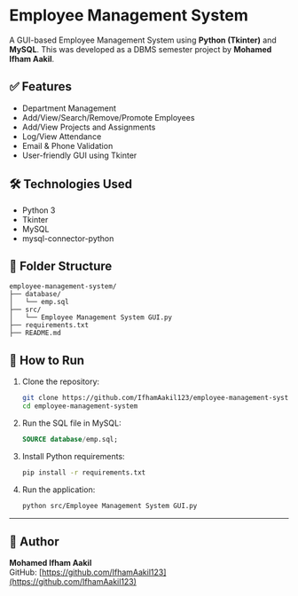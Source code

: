 # Employee Management System

A GUI-based Employee Management System using **Python (Tkinter)** and **MySQL**. This was developed as a DBMS semester project by **Mohamed Ifham Aakil**.

## ✅ Features

- Department Management
- Add/View/Search/Remove/Promote Employees
- Add/View Projects and Assignments
- Log/View Attendance
- Email & Phone Validation
- User-friendly GUI using Tkinter

## 🛠️ Technologies Used

- Python 3
- Tkinter
- MySQL
- mysql-connector-python

## 📂 Folder Structure

```
employee-management-system/
├── database/
│   └── emp.sql
├── src/
│   └── Employee Management System GUI.py
├── requirements.txt
├── README.md
```

## 💾 How to Run

1. Clone the repository:
   ```bash
   git clone https://github.com/IfhamAakil123/employee-management-system.git
   cd employee-management-system
   ```

2. Run the SQL file in MySQL:
   ```sql
   SOURCE database/emp.sql;
   ```

3. Install Python requirements:
   ```bash
   pip install -r requirements.txt
   ```

4. Run the application:
   ```bash
   python src/Employee Management System GUI.py
   ```

---

## 👤 Author

**Mohamed Ifham Aakil**  
GitHub: [https://github.com/IfhamAakil123](https://github.com/IfhamAakil123)
